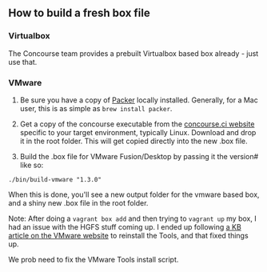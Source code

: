 ## How to build a fresh box file

### Virtualbox

The Concourse team provides a prebuilt Virtualbox based box already - just use that.

### VMware

1. Be sure you have a copy of [Packer](https://www.packer.io) locally installed. Generally, for a Mac user, this is as simple as `brew install packer`.

2. Get a copy of the concourse executable from the [concourse.ci website](https://concourse.ci/downloads.html) specific to your target environment, typically Linux. Download and drop it in the root folder. This will get copied directly into the new .box file.

3.  Build the .box file for VMware Fusion/Desktop by passing it the version# like so:
```
./bin/build-vmware "1.3.0"
```
When this is done, you'll see a new output folder for the vmware based box, and a shiny new .box file in the root folder.

Note: After doing a `vagrant box add` and then trying to `vagrant up` my box, I had an issue with the HGFS stuff coming up. I ended up following [a KB article on the VMware website](https://kb.vmware.com/selfservice/microsites/search.do?language=en_US&cmd=displayKC&externalId=1022525) to reinstall the Tools, and that fixed things up.

We prob need to fix the VMware Tools install script.
